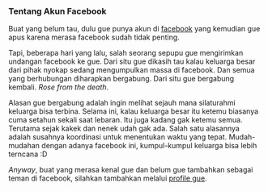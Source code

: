 ### Tentang Akun Facebook

Buat yang belum tau, dulu gue punya akun di [facebook](http://facebook.com) yang kemudian gue apus karena merasa facebook sudah tidak penting.

Tapi, beberapa hari yang lalu, salah seorang sepupu gue mengirimkan undangan facebook ke gue. Dari situ gue dikasih tau kalau keluarga besar dari pihak nyokap sedang mengumpulkan massa di facebook. Dan semua yang berhubungan diharapkan bergabung. Dari situ gue bergabung kembali. _Rose from the death_.

Alasan gue bergabung adalah ingin melihat sejauh mana silaturahmi keluarga bisa terbina. Selama ini, kalau keluarga besar itu ketemu biasanya cuma setahun sekali saat lebaran. Itu juga kadang gak ketemu semua. Terutama sejak kakek dan nenek udah gak ada. Salah satu alasannya adalah susahnya koordinasi untuk menentukan waktu yang tepat. Mudah-mudahan dengan adanya facebook ini, kumpul-kumpul keluarga bisa lebih terncana :D

_Anyway_, buat yang merasa kenal gue dan belum gue tambahkan sebagai teman di facebook, silahkan tambahkan melalui [profile gue](http://www.facebook.com/profile.php?id=1659500634).

<!-- {"time": "2009-01-06 12:00:01", "title": "Tentang Akun Facebook"} -->
